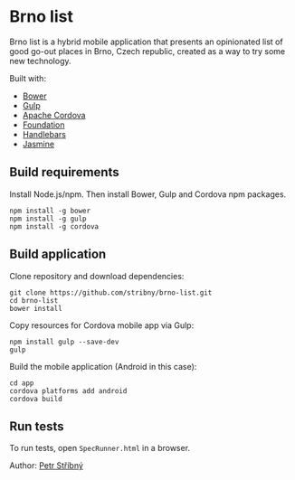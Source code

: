 # Brno list

Brno list is a hybrid mobile application that presents an opinionated list of good go-out places in Brno, Czech republic, created as a way to try some new technology.

Built with:
- [Bower](http://bower.io/)
- [Gulp](http://gulpjs.com/)
- [Apache Cordova](https://cordova.apache.org/)
- [Foundation](http://foundation.zurb.com/)
- [Handlebars](http://handlebarsjs.com/)
- [Jasmine](http://jasmine.github.io/)

## Build requirements

Install Node.js/npm. Then install Bower, Gulp and Cordova npm packages.

```
npm install -g bower
npm install -g gulp
npm install -g cordova
```

## Build application

Clone repository and download dependencies:
```
git clone https://github.com/stribny/brno-list.git
cd brno-list
bower install
```

Copy resources for Cordova mobile app via Gulp:
```
npm install gulp --save-dev 
gulp
```

Build the mobile application (Android in this case):
```
cd app
cordova platforms add android
cordova build
```

## Run tests

To run tests, open `SpecRunner.html` in a browser.

Author: [Petr Stříbný](http://stribny.name)
